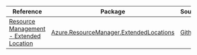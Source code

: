 | Reference | Package | Source |
|---|---|---|
|[Resource Management - Extended Location](resourcemanager.extendedlocations-readme.md)|[Azure.ResourceManager.ExtendedLocations](https://www.nuget.org/packages/Azure.ResourceManager.ExtendedLocations)|[Github](https://github.com/Azure/azure-sdk-for-net/blob/main/sdk/extendedlocation/Azure.ResourceManager.ExtendedLocations)|
